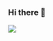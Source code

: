 ### Hi there 👋


<code><img src="https://github-readme-stats.vercel.app/api?username=austin-dudzik&show_icons=true&&bg_color=30,e96443,904e95&title_color=fff&text_color=fff&icon_color=fff"></code>

<!--
**austin-dudzik/austin-dudzik** is a ✨ _special_ ✨ repository because its `README.md` (this file) appears on your GitHub profile.

Here are some ideas to get you started:

- 🔭 I’m currently working on ...
- 🌱 I’m currently learning ...
- 👯 I’m looking to collaborate on ...
- 🤔 I’m looking for help with ...
- 💬 Ask me about ...
- 📫 How to reach me: ...
- 😄 Pronouns: ...
- ⚡ Fun fact: ...
-->
